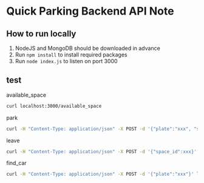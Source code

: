 # Quick Parking Backend API Note

## How to run locally
1. NodeJS and MongoDB should be downloaded in advance
3. Run `npm install` to install required packages
4. Run `node index.js` to listen on port 3000

## test
available_space
```sh
curl localhost:3000/available_space
```

park
```sh
curl -H "Content-Type: application/json" -X POST -d '{"plate":"xxx", "space_id":xxx}' localhost:3000/park
```

leave
```sh
curl -H "Content-Type: application/json" -X POST -d '{"space_id":xxx}' localhost:3000/leave
```

find_car
```sh
curl -H "Content-Type: application/json" -X POST -d '{"plate":"xxx"}' localhost:3000/park
```
